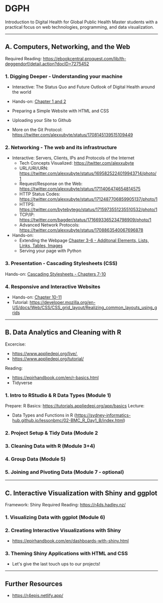 # DGPH
Introduction to Digital Health for Global Public Health Master students with a practical focus on web technologies, programming, and data visualization.


---

## A. Computers, Networking, and the Web

Required Reading: https://ebookcentral.proquest.com/lib/th-deggendorf/detail.action?docID=7275452

### 1. Digging Deeper - Understanding your machine

- Interactive: The Status Quo and Future Outlook of Digital Health around the world
- Hands-on: [Chapter 1 and 2](https://ebookcentral.proquest.com/lib/th-deggendorf/detail.action?docID=7275452)

- Preparing a Simple Website with HTML and CSS
- Uploading your Site to Github
- More on the Git Protocol: https://twitter.com/alexxubyte/status/1708145139515109449

### 2. Networking - The web and its infrastructure

- Interactive: Servers, Clients, IPs and Protocols of the Internet
  - Tech Concepts Visualized: https://twitter.com/alexxubyte
  - URL/URI/URN: https://twitter.com/alexxubyte/status/1695825224019943714/photo/1
  - Request/Response on the Web: https://twitter.com/alexxubyte/status/1711406474654814575
  - HTTP Status Codes: https://twitter.com/alexxubyte/status/1712487706859905137/photo/1
  - HTTPS: https://twitter.com/bytebytego/status/1715973551235510532/photo/1
  - TCP/IP: https://twitter.com/bagder/status/1716693365234798909/photo/1
  - Advanced Network Protocols: https://twitter.com/alexxubyte/status/1708863540067696878   
- Hands-on:
  - Extending the Webpage [Chapter 3-6 - Additonal Elements, Lists, Links, Tables, Images](https://ebookcentral.proquest.com/lib/th-deggendorf/reader.action?docID=7275452&ppg=66)
  - Serving your page with Python

### 3. Presentation - Cascading Stylesheets (CSS)

Hands-on: [Cascading Stylesheets - Chapters 7-10](https://ebookcentral.proquest.com/lib/th-deggendorf/reader.action?docID=7275452&ppg=162)

### 4. Responsive and Interactive Websites

- Hands-on: [Chapter 10-11](https://ebookcentral.proquest.com/lib/th-deggendorf/reader.action?docID=7275452&ppg=240)
- Tutorial: https://developer.mozilla.org/en-US/docs/Web/CSS/CSS_grid_layout/Realizing_common_layouts_using_grids


---

## B. Data Analytics and Cleaning with R

Excercise: 
- https://www.appliedepi.org/live/,
- https://www.appliedepi.org/tutorial/

Reading:
- https://epirhandbook.com/en/r-basics.html
- Tidyverse

### 1. Intro to RStudio & R Data Types (Module 1)

Prepare: R Basics: https://tutorials.appliedepi.org/app/basics
Lecture: 
 - Data Types and Functions in R (https://sydney-informatics-hub.github.io/lessonbmc/02-BMC_R_Day1_B/index.html)

### 2. Project Setup & Tidy Data (Module 2

### 3. Cleaning Data with R (Module 3+4)

### 4. Group Data (Module 5)

### 5. Joining and Pivoting Data (Module 7 - optional)


---

## C.  Interactive Visualization with Shiny and ggplot

Framework: Shiny
Required Reading: https://r4ds.hadley.nz/

### 1. Visualizing Data with ggplot (Module 6)

### 2. Creating Interactive Visualizations with Shiny 
- https://epirhandbook.com/en/dashboards-with-shiny.html

### 3. Theming Shiny Applications with HTML and CSS
- Let's give the last touch ups to our projects!

---
## Further Resources

- https://r4epis.netlify.app/
